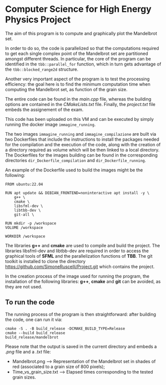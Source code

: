 # Computer Science for High Energy Physics Project
The aim of this program is to compute and graphically plot the Mandelbrot set.

In order to do so, the code is parallelized so that the computations required to get each single complex point of the Mandelbrot set are partitioned amongst different threads.
In particular, the core of the program can be identified in the `tbb::parallel_for` function, which in turn gets advantage of the `tbb::blocked_range2d` structure.

Another very important aspect of the program is to test the processing efficiency: the goal here is to find the minimum computation time when computing the Mandelbrot set, as function of the grain size. 

The entire code can be found in the *main.cpp* file, whereas the building options are contained in the *CMakeLists.txt* file. Finally, the *project.txt* file embeds the assignement of the exam.

This code has been uploaded on this VM and can be executed by simply running the docker image `immagine_running`.

The two images `immagine_running` and `immagine_compilazione` are built via two Dockerfiles that include the instructions to install the packages needed for the compilation and the execution of the code, along with the creation of a directory required as volume which will be then linked to a local directory.
The Dockerfiles for the images building can be found in the corresponding directories `dir_Dockerfile_compilation` and `dir_Dockerfile_running`.

An example of the Dockerfile used to build the images might be the following:

    FROM ubuntu:22.04

    RUN apt update && DEBIAN_FRONTEND=noninteractive apt install -y \
        g++ \
        cmake \
        libsfml-dev \
        libtbb-dev \
        git-all \

    RUN mkdir -p /workspace
    VOLUME /workspace

    WORKDIR /workspace


The libraries **g++** and **cmake** are used to compile and build the project.
The libraries libsfml-dev and libtbb-dev are required in order to access the graphical tools of __SFML__ and the parallelization functions of **TBB**.
The git toolkit is installed to clone the directory https://github.com/SimoneRuscelli/Project.git which contains the project.

In the creation process of the image used for running the program, the installation of the following libraries: **g++**, **cmake** and **git** can be avoided, as they are not used. 

## To run the code
The running process of the program is then straightforward: after building the code, one can run it via:

    cmake -S . -B build_release -DCMAKE_BUILD_TYPE=Release
    cmake --build build_release
    build_release/mandelbrot

Please note that the output is saved in the current directory and embeds a _.png_ file and a _.txt_ file:
- Mandelbrot.png ⟶ Representation of the Mandelbrot set in shades of red (associated to a grain size of 800 pixels);
- Time_vs_grain_size.txt ⟶ Elapsed times corresponding to the tested grain sizes.